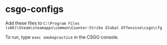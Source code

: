 # csgo-configs

Add these files to `C:\Program Files (x86)\Steam\steamapps\common\Counter-Strike Global Offensive\csgo\cfg`

To run, type `exec smokepractice` in the CSGO console.
